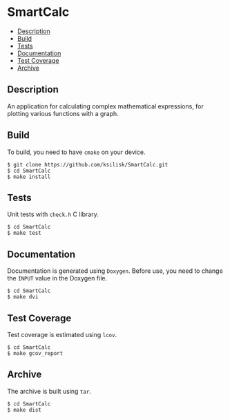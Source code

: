 # SmartCalc
* [Description](#description)
* [Build](#build)
* [Tests](#tests)
* [Documentation](#documentation)
* [Test Coverage](#test-coverage)
* [Archive](#archive)

## Description
An application for calculating complex mathematical expressions, for plotting various functions with a graph.

## Build
To build, you need to have `cmake` on your device.

    $ git clone https://github.com/ksilisk/SmartCalc.git
    $ cd SmartCalc
    $ make install

## Tests
Unit tests with `check.h` C library.

    $ cd SmartCalc
    $ make test

## Documentation
Documentation is generated using `Doxygen`. Before use, you need to change the `INPUT` value in the Doxygen file.
    
    $ cd SmartCalc
    $ make dvi
    
## Test Coverage
Test coverage is estimated using `lcov`.

    $ cd SmartCalc
    $ make gcov_report
    
## Archive
The archive is built using `tar`.

    $ cd SmartCalc
    $ make dist
